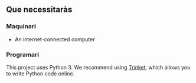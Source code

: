 ## Que necessitaràs

### Maquinari

+ An internet-connected computer

### Programari

This project uses Python 3. We recommend using [Trinket](https://trinket.io/), which allows you to write Python code online.